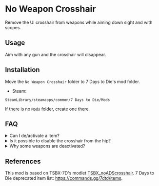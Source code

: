 No Weapon Crosshair
===================

Remove the UI crosshair from weapons while aiming down sight and with scopes.

Usage
-----

Aim with any gun and the crosshair will disappear.

Installation
------------

Move the `No Weapon Crosshair` folder to 7 Days to Die's mod folder.<br>

- Steam:
```shell
SteamLibrary/steamapps/common/7 Days to Die/Mods
```

If there is no `Mods` folder, create one there.

FAQ
---

<details><summary>Can I de/activate a item?</summary>
  Yes. It is possible by commenting the line where the item code is being called.
</details>

<details><summary>Is it possible to disable the crosshair from the hip?</summary>
  I did not tried yet, but I bet it can.
</details>

<details><summary>Why some weapons are deactivated?</summary>
  If the weapon has no sight, it will be deactivated. For the hardcore players it is recommended to uncomment the lines.
</details>

References
----------

This mod is based on TSBX-7D's modlet [TSBX_noADScrosshair](https://github.com/TSBX-7D/Modlets/tree/master/TSBX_noADScrosshair).
7 Days to Die deprecated item list: https://commands.gg/7dtd/items.

